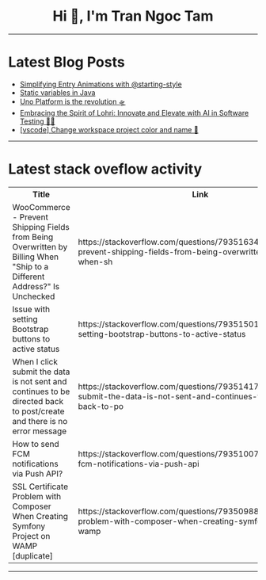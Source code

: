 <h1 align="center">Hi 👋, I'm Tran Ngoc Tam</h1>

---

# Latest Blog Posts 
<!-- BLOG-POST-LIST:START -->
- [Simplifying Entry Animations with @starting-style](https://dev.to/salehmubashar/simplifying-entry-animations-with-starting-style-5c99)
- [Static variables in Java](https://dev.to/devmercy/static-variables-in-java-1kah)
- [Uno Platform is the revolution 🛸](https://dev.to/this-is-learning/uno-platform-is-the-revolution-2eli)
- [Embracing the Spirit of Lohri: Innovate and Elevate with AI in Software Testing 🌾✨](https://dev.to/vaibhavkuls/embracing-the-spirit-of-lohri-innovate-and-elevate-with-ai-in-software-testing-3gcl)
- [[vscode] Change workspace project color and name 🌈](https://dev.to/lennardv2/vscode-change-workspace-project-color-and-name-53o6)
<!-- BLOG-POST-LIST:END -->

---

# Latest stack oveflow activity
<table>
  <tr><th>Title</th><th>Link</th></tr>
  <!-- STACKOVERFLOW:START --><tr><td>WooCommerce - Prevent Shipping Fields from Being Overwritten by Billing When &quot;Ship to a Different Address?&quot; Is Unchecked</td><td>https://stackoverflow.com/questions/79351634/woocommerce-prevent-shipping-fields-from-being-overwritten-by-billing-when-sh</td></tr><tr><td>Issue with setting Bootstrap buttons to active status</td><td>https://stackoverflow.com/questions/79351501/issue-with-setting-bootstrap-buttons-to-active-status</td></tr><tr><td>When I click submit the data is not sent and continues to be directed back to post/create and there is no error message</td><td>https://stackoverflow.com/questions/79351417/when-i-click-submit-the-data-is-not-sent-and-continues-to-be-directed-back-to-po</td></tr><tr><td>How to send FCM notifications via Push API?</td><td>https://stackoverflow.com/questions/79351007/how-to-send-fcm-notifications-via-push-api</td></tr><tr><td>SSL Certificate Problem with Composer When Creating Symfony Project on WAMP [duplicate]</td><td>https://stackoverflow.com/questions/79350988/ssl-certificate-problem-with-composer-when-creating-symfony-project-on-wamp</td></tr><!-- STACKOVERFLOW:END -->
</table>

---


